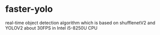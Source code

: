 # faster-yolo
real-time object detection algorithm which is based on shufflenetV2 and YOLOV2
about 30FPS in Intel i5-8250U CPU
